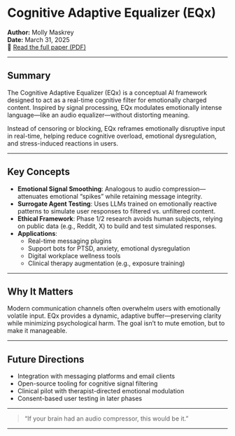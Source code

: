 # Cognitive Adaptive Equalizer (EQx)

**Author:** Molly Maskrey  
**Date:** March 31, 2025  
📄 [Read the full paper (PDF)](./EQx.pdf)

---

## Summary

The Cognitive Adaptive Equalizer (EQx) is a conceptual AI framework designed to act as a real-time cognitive filter for emotionally charged content. Inspired by signal processing, EQx modulates emotionally intense language—like an audio equalizer—without distorting meaning.

Instead of censoring or blocking, EQx reframes emotionally disruptive input in real-time, helping reduce cognitive overload, emotional dysregulation, and stress-induced reactions in users.

---

## Key Concepts

- **Emotional Signal Smoothing**: Analogous to audio compression—attenuates emotional “spikes” while retaining message integrity.
- **Surrogate Agent Testing**: Uses LLMs trained on emotionally reactive patterns to simulate user responses to filtered vs. unfiltered content.
- **Ethical Framework**: Phase 1/2 research avoids human subjects, relying on public data (e.g., Reddit, X) to build and test simulated responses.
- **Applications**:
  - Real-time messaging plugins
  - Support bots for PTSD, anxiety, emotional dysregulation
  - Digital workplace wellness tools
  - Clinical therapy augmentation (e.g., exposure training)

---

## Why It Matters

Modern communication channels often overwhelm users with emotionally volatile input. EQx provides a dynamic, adaptive buffer—preserving clarity while minimizing psychological harm. The goal isn’t to mute emotion, but to make it manageable.

---

## Future Directions

- Integration with messaging platforms and email clients  
- Open-source tooling for cognitive signal filtering  
- Clinical pilot with therapist-directed emotional modulation  
- Consent-based user testing in later phases

---

> “If your brain had an audio compressor, this would be it.”

---


